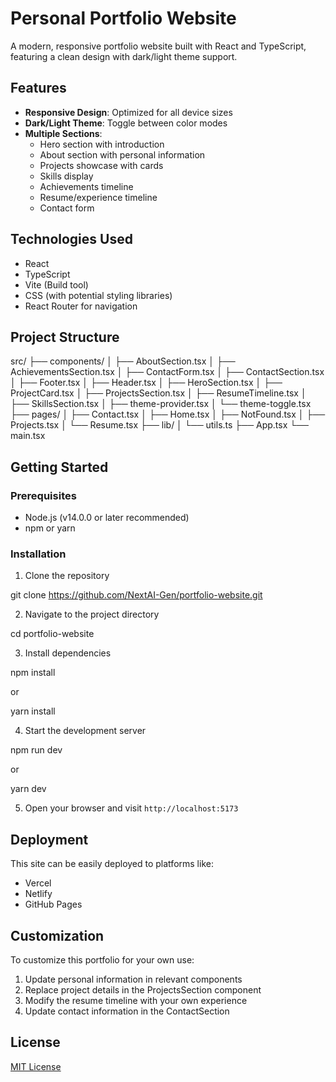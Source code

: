 # Personal Portfolio Website

A modern, responsive portfolio website built with React and TypeScript, featuring a clean design with dark/light theme support.

## Features

- **Responsive Design**: Optimized for all device sizes
- **Dark/Light Theme**: Toggle between color modes
- **Multiple Sections**:
  - Hero section with introduction
  - About section with personal information
  - Projects showcase with cards
  - Skills display
  - Achievements timeline
  - Resume/experience timeline
  - Contact form

## Technologies Used

- React
- TypeScript
- Vite (Build tool)
- CSS (with potential styling libraries)
- React Router for navigation

## Project Structure


src/
├── components/
│   ├── AboutSection.tsx
│   ├── AchievementsSection.tsx
│   ├── ContactForm.tsx
│   ├── ContactSection.tsx
│   ├── Footer.tsx
│   ├── Header.tsx
│   ├── HeroSection.tsx
│   ├── ProjectCard.tsx
│   ├── ProjectsSection.tsx
│   ├── ResumeTimeline.tsx
│   ├── SkillsSection.tsx
│   ├── theme-provider.tsx
│   └── theme-toggle.tsx
├── pages/
│   ├── Contact.tsx
│   ├── Home.tsx
│   ├── NotFound.tsx
│   ├── Projects.tsx
│   └── Resume.tsx
├── lib/
│   └── utils.ts
├── App.tsx
└── main.tsx



## Getting Started

### Prerequisites

- Node.js (v14.0.0 or later recommended)
- npm or yarn

### Installation

1. Clone the repository

git clone https://github.com/NextAI-Gen/portfolio-website.git



2. Navigate to the project directory

cd portfolio-website



3. Install dependencies

npm install


or

yarn install



4. Start the development server

npm run dev


or

yarn dev



5. Open your browser and visit `http://localhost:5173`

## Deployment

This site can be easily deployed to platforms like:
- Vercel
- Netlify
- GitHub Pages

## Customization

To customize this portfolio for your own use:
1. Update personal information in relevant components
2. Replace project details in the ProjectsSection component
3. Modify the resume timeline with your own experience
4. Update contact information in the ContactSection

## License

[MIT License](LICENSE)
